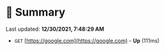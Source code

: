 # 📖 Summary
Last updated: **12/30/2021, 7:48:29 AM**

- `GET` [https://google.com](https://google.com) - **Up** (111ms)
